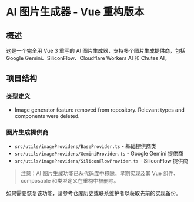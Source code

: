 # AI 图片生成器 - Vue 重构版本

## 概述

这是一个完全用 Vue 3 重写的 AI 图片生成器，支持多个图片生成提供商，包括 Google Gemini、SiliconFlow、Cloudflare Workers AI 和 Chutes AI。

## 项目结构

### 类型定义

- Image generator feature removed from repository. Relevant types and components were deleted.

### 图片生成提供商

- `src/utils/imageProviders/BaseProvider.ts` - 基础提供商类
- `src/utils/imageProviders/GeminiProvider.ts` - Google Gemini 提供商
- `src/utils/imageProviders/SiliconFlowProvider.ts` - SiliconFlow 提供商

> 注意：AI 图片生成功能已从代码库中移除。早期实现及其 Vue 组件、composable 和类型定义在重构中被删除。

如果需要恢复该功能，请参考仓库历史或联系维护者以获取先前的实现备份。
